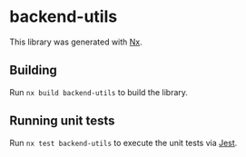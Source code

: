 # backend-utils

This library was generated with [Nx](https://nx.dev).

## Building

Run `nx build backend-utils` to build the library.

## Running unit tests

Run `nx test backend-utils` to execute the unit tests via [Jest](https://jestjs.io).
